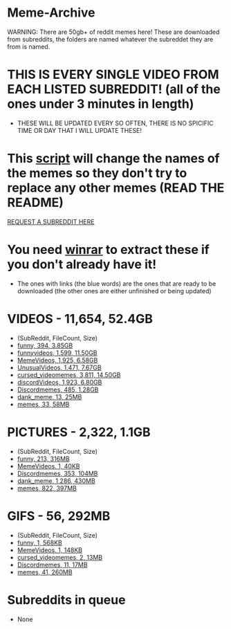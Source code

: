 # Meme-Archive
WARNING: There are 50gb+ of reddit memes here!
These are downloaded from subreddits, the folders are named whatever the subreddet they are from is named.

# THIS IS EVERY SINGLE VIDEO FROM EACH LISTED SUBREDDIT! (all of the ones under 3 minutes in length)
 - THESE WILL BE UPDATED EVERY SO OFTEN, THERE IS NO SPICIFIC TIME OR DAY THAT I WILL UPDATE THESE!


# This [script](https://github.com/ToastedNub/Meme-Corrector) will change the names of the memes so they don't try to replace any other memes (READ THE README)

[REQUEST A SUBREDDIT HERE](https://discord.gg/n44zjAr6RV)
# You need [winrar](https://www.win-rar.com/postdownload.html) to extract these if you don't already have it!
 - The ones with links (the blue words) are the ones that are ready to be downloaded (the other ones are either unfinished or being updated)
# VIDEOS - 11,654, 52.4GB
 - (SubReddit, FileCount, Size)
 - [funny, 394, 3.85GB](https://drive.google.com/file/d/16y3ua1zHKNMBckDFzIiULY6IpYbSAIvn/view?usp=sharing)
 - [funnyvideos, 1,599, 11.50GB](https://drive.google.com/file/d/1Lr8PPtq4ReqSl5Jjd89XTQPICJandljy/view?usp=sharing)
 - [MemeVideos, 1,925, 6.58GB](https://drive.google.com/file/d/1Zy8xcfT1-r29hNGI8ptdDaOyuxjGBDrb/view?usp=sharing)
 - [UnusualVideos, 1,471, 7.67GB](https://drive.google.com/file/d/1MAWr8lOaO1x4t5Hh2hhQk8q6VAkZrWT_/view?usp=sharing)
 - [cursed_videomemes, 3,811, 14.50GB](https://drive.google.com/file/d/1d74Cicv9JjlCJCZeK3AmKLduHrMCpINH/view?usp=sharing)
 - [discordVideos, 1,923, 6.80GB](https://drive.google.com/file/d/1gwxLvVbZ5qug5v4PR5QWQuw2LzkMAmFt/view?usp=sharing)
 - [Discordmemes, 485, 1.28GB](https://drive.google.com/file/d/1nZA_wr_BDN90HXMZJBuocDwFZESFBQRy/view?usp=sharing)
 - [dank_meme, 13, 25MB](https://drive.google.com/file/d/1InOTqE0AmBWgieLHlYIoNM2C83E1UkNp/view?usp=sharing)
 - [memes, 33, 58MB](https://drive.google.com/file/d/1kliviF-0n8dvTjKQe4nq7CPWRGuhIln4/view?usp=sharing)

# PICTURES -  2,322, 1.1GB
 -  (SubReddit, FileCount, Size)
 - [funny, 213, 316MB](https://drive.google.com/file/d/1b4rW9cM9hm4O6PYQuegYfMtWG3ERjGSZ/view?usp=sharing)
 - [MemeVideos, 1, 40KB](https://drive.google.com/file/d/1kYxXbs2weucFMxundMeJOpps7K2M7tUO/view?usp=sharing)
 - [Discordmemes, 353, 104MB](https://drive.google.com/file/d/1cm0xu7CR5EgT_v_-PP1whxZoh2PFz6dL/view?usp=sharing)
 - [dank_meme, 1,286, 430MB](https://drive.google.com/file/d/1VeV1g756Xwa0TgnsG9TVStgr2BmtkkI8/view?usp=sharing)
 - [memes, 822, 397MB](https://drive.google.com/file/d/1isLo4IYlY6Dx6GVQ_OS6Y-TXg8wucml4/view?usp=sharing)

# GIFS - 56, 292MB
 - (SubReddit, FileCount, Size)
 - [funny, 1, 568KB](https://drive.google.com/file/d/1NysLcyzfUwV5X5xdo6FIO0VJ9oUwvOxw/view?usp=sharing)
 - [MemeVideos, 1, 148KB](https://drive.google.com/file/d/1iYGKUPIBW0OgDKWhEXINR10kU7vmtcSa/view?usp=sharing)
 - [cursed_videomemes, 2, 13MB](https://drive.google.com/file/d/186Q5lqQNIXwZfp4eaKa3MQU3WjIGjEtR/view?usp=sharing)
 - [Discordmemes, 11, 17MB](https://drive.google.com/file/d/1FIvHj8-j8lUUhKBPZBFfquKb4-eY1vAO/view?usp=sharing)
 - [memes, 41, 260MB](https://drive.google.com/file/d/1DaqFBYWpstbry7MpaO7wLRS6I6VZetUk/view?usp=sharing)

# Subreddits in queue
 - None
